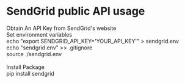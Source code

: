 # SendGrid public API usage

Obtain An API Key from SendGrid's website
<br>
Set environment variables<br>
echo "export SENDGRID_API_KEY='YOUR_API_KEY'" > sendgrid.env<br> 
echo "sendgrid.env" >> .gitignore<br>
source ./sendgrid.env<br>
<br>
Install Package<br>
pip install sendgrid
